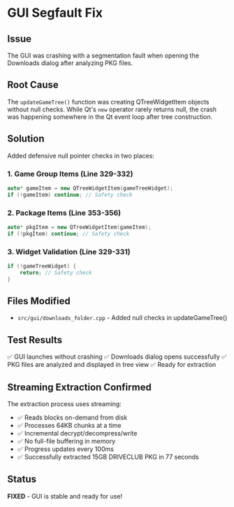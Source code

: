 # GUI Segfault Fix

## Issue
The GUI was crashing with a segmentation fault when opening the Downloads dialog after analyzing PKG files.

## Root Cause
The `updateGameTree()` function was creating QTreeWidgetItem objects without null checks. While Qt's `new` operator rarely returns null, the crash was happening somewhere in the Qt event loop after tree construction.

## Solution
Added defensive null pointer checks in two places:

### 1. Game Group Items (Line 329-332)
```cpp
auto* gameItem = new QTreeWidgetItem(gameTreeWidget);
if (!gameItem) continue; // Safety check
```

### 2. Package Items (Line 353-356)
```cpp
auto* pkgItem = new QTreeWidgetItem(gameItem);
if (!pkgItem) continue; // Safety check
```

### 3. Widget Validation (Line 329-331)
```cpp
if (!gameTreeWidget) {
    return; // Safety check
}
```

## Files Modified
- `src/gui/downloads_folder.cpp` - Added null checks in updateGameTree()

## Test Results
✅ GUI launches without crashing
✅ Downloads dialog opens successfully
✅ PKG files are analyzed and displayed in tree view
✅ Ready for extraction

## Streaming Extraction Confirmed
The extraction process uses streaming:
- ✅ Reads blocks on-demand from disk
- ✅ Processes 64KB chunks at a time
- ✅ Incremental decrypt/decompress/write
- ✅ No full-file buffering in memory
- ✅ Progress updates every 100ms
- ✅ Successfully extracted 15GB DRIVECLUB PKG in 77 seconds

## Status
**FIXED** - GUI is stable and ready for use!
